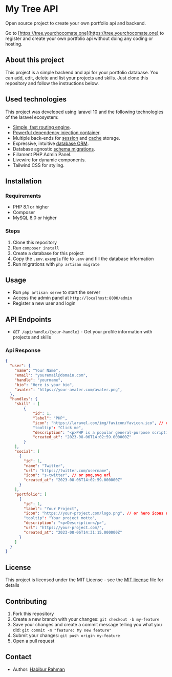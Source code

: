 # My Tree API

Open source project to create your own portfolio api and backend.

Go to [https://tree.yourchocomate.one](https://tree.yourchocomate.one) to register and create your own portfolio api without doing any coding or hosting.

## About this project

This project is a simple backend and api for your portfolio database. You can add, edit, delete and list your projects and skills. Just clone this repository and follow the instructions below.

## Used technologies

This project was developed using laravel 10 and the following technologies of the laravel ecosystem:

- [Simple, fast routing engine](https://laravel.com/docs/routing).
- [Powerful dependency injection container](https://laravel.com/docs/container).
- Multiple back-ends for [session](https://laravel.com/docs/session) and [cache](https://laravel.com/docs/cache) storage.
- Expressive, intuitive [database ORM](https://laravel.com/docs/eloquent).
- Database agnostic [schema migrations](https://laravel.com/docs/migrations).
- Fillament PHP Admin Panel.
- Livewire for dynamic components.
- Tailwind CSS for styling.

## Installation

### Requirements

- PHP 8.1 or higher
- Composer
- MySQL 8.0 or higher

### Steps

1. Clone this repository
2. Run `composer install`
3. Create a database for this project
4. Copy the `.env.example` file to `.env` and fill the database information
5. Run migrations with `php artisan migrate`

## Usage

- Run `php artisan serve` to start the server
- Access the admin panel at `http://localhost:8000/admin`
- Register a new user and login

## API Endpoints

- `GET /api/handle/{your-handle}` - Get your profile information with projects and skills

### Api Response

```json
{
  "user": {
    "name": "Your Name",
    "email": "youremail@domain.com",
    "handle": "yourname",
    "bio": "Here is your bio",
    "avater": "https://your-avater.com/avater.png",
  },
  "handles": {
    "skill" : [
        {
            "id": 1,
            "label": "PHP",
            "icon": "https://laravel.com/img/favicon/favicon.ico", // or hero icons name. example: s-arrow-right
            "tooltip": "Click me",
            "description": "<p>PHP is a popular general-purpose scripting language that is especially suited to web development.</p>",
            "created_at": "2023-08-06T14:02:59.000000Z"
        }
    ],
    "social": [
      {
        "id": 1,
        "name": "Twitter",
        "url": "https://twitter.com/username",
        "icon": "s-twitter", // or png,svg url
        "created_at": "2023-08-06T14:02:59.000000Z"
      }
    ],
    "portfolio": [
      {
        "id": 1,
        "label": "Your Project",
        "icon": "https://your-project.com/logo.png", // or hero icons name. example: s-arrow-right
        "tooltip": "Your project motto",
        "description": "<p>Description</p>",
        "url": "https://your-project.com/",
        "created_at": "2023-08-06T14:31:15.000000Z"
      }
    ]
  }
}
```

## License

This project is licensed under the MIT License - see the  [MIT license](https://opensource.org/licenses/MIT) file for details

## Contributing

1. Fork this repository
2. Create a new branch with your changes: `git checkout -b my-feature`
3. Save your changes and create a commit message telling you what you did: `git commit -m "feature: My new feature"`
4. Submit your changes: `git push origin my-feature`
5. Open a pull request

## Contact

- Author: [Habibur Rahman](mailto:yourchocomate@gmail.com)

